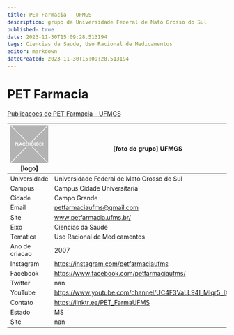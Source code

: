 ```yaml
---
title: PET Farmacia - UFMGS
description: grupo da Universidade Federal de Mato Grosso do Sul
published: true
date: 2023-11-30T15:09:28.513194
tags: Ciencias da Saude, Uso Racional de Medicamentos
editor: markdown
dateCreated: 2023-11-30T15:09:28.513194
---
```


# PET Farmacia

[Publicacoes de PET Farmacia - UFMGS](/atividade/180PETFarmaciaUFMGS/feed.md)

| ![placeholder.png](/placeholder.png) [logo] | [foto do grupo] UFMGS         |
| ------------------------------------------- | ------------------------------------------------- |
| Universidade                                | Universidade Federal de Mato Grosso do Sul      |
| Campus                                      | Campus Cidade Universitaria            |
| Cidade                                      | Campo Grande             |
| Email                                       | petfarmaciaufms@gmail.com             |
| Site                                        | www.petfarmacia.ufms.br/              |
| Eixo                                        | Ciencias da Saude              |
| Tematica                                    | Uso Racional de Medicamentos          |
| Ano de criacao                              | 2007        |
| Instagram                                   | https://instagram.com/petfarmaciaufms         |
| Facebook                                    | https://www.facebook.com/petfarmaciaufms/          |
| Twitter                                     | nan           |
| YouTube                                     | https://www.youtube.com/channel/UC4F3VaLL94I_MIqr5_lXkYQ           |
| Contato                                     | https://linktr.ee/PET_FarmaUFMS         |
| Estado                                      |  MS            |
| Site                                        | nan |
